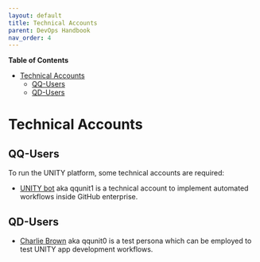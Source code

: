 ```yaml
---
layout: default
title: Technical Accounts
parent: DevOps Handbook
nav_order: 4
---
```


**Table of Contents**

<!-- START doctoc generated TOC please keep comment here to allow auto update -->
<!-- DON'T EDIT THIS SECTION, INSTEAD RE-RUN doctoc TO UPDATE -->

- [Technical Accounts](#technical-accounts)
  - [QQ-Users](#qq-users)
  - [QD-Users](#qd-users)

<!-- END doctoc generated TOC please keep comment here to allow auto update -->

# Technical Accounts

## QQ-Users

To run the UNITY platform, some technical accounts are required:

* [UNITY bot](https://atc-github.azure.cloud.bmw/qqunit1) aka qqunit1 is a technical account to implement automated
  workflows inside GitHub enterprise.

## QD-Users

* [Charlie Brown](https://atc-github.azure.cloud.bmw/qdunit0) aka qqunit0 is a test persona which can be employed to test
  UNITY app development workflows.
